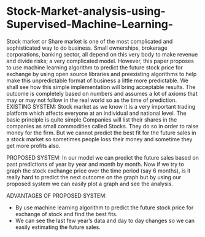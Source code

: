 # Stock-Market-analysis-using-Supervised-Machine-Learning-
Stock market or Share market is one of the most complicated and sophisticated way to do business. Small ownerships, brokerage corporations, banking sector, all depend on this very body to make revenue and divide risks; a very complicated model. However, this paper proposes to use machine learning algorithm to predict the future stock price for exchange by using open source libraries and preexisting algorithms to help make this unpredictable format of business a little more predictable. We shall see how this simple implementation will bring acceptable results. The outcome is completely based on numbers and assumes a lot of axioms that may or may not follow in the real world so as the time of prediction.
EXISTING SYSTEM:
Stock market as we know it is a very important trading platform which affects everyone at an individual and national level. The basic principle is quite simple Companies will list their shares in the companies as small commodities called Stocks. They do so in order to raise money for the firm. But we cannot predict the best fit for the future sales in a stock market so sometimes people loss their money and sometime they get more profits also.

PROPOSED SYSTEM:
In our model we can predict the future sales based on past predictions of year by year and month by month. Now if we try to graph the stock exchange price over the time period (say 6 months), is it really hard to predict the next outcome on the graph but by using our proposed system we can easily plot a graph and see the analysis. 

ADVANTAGES OF PROPOSED SYSTEM:
-	By use machine learning algorithm to predict the future stock price for exchange of stock and find the best fits.
-	We can see the last few year’s data and day to day changes so we can easily estimating the future sales. 
